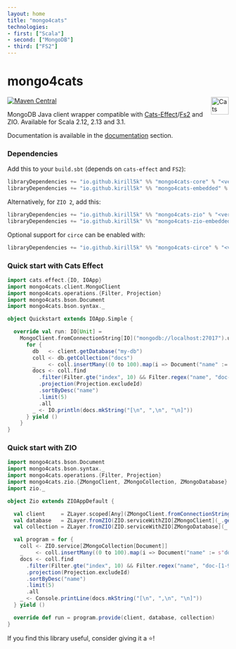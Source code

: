 ```yaml
---
layout: home
title: "mongo4cats"
technologies:
- first: ["Scala"]
- second: ["MongoDB"]
- third: ["FS2"]
---
```


mongo4cats
==========

[![Maven Central](https://img.shields.io/maven-central/v/io.github.kirill5k/mongo4cats-core_2.13.svg)](http://search.maven.org/#search%7Cga%7C1%mongo4cats-core)
<a href="https://typelevel.org/cats/"><img src="https://typelevel.org/cats/img/cats-badge.svg" height="40px" align="right" alt="Cats friendly" /></a>

MongoDB Java client wrapper compatible with [Cats-Effect](https://typelevel.org/cats-effect/)/[Fs2](http://fs2.io/) and ZIO.
Available for Scala 2.12, 2.13 and 3.1.

Documentation is available in the [documentation](https://kirill5k.github.io/mongo4cats/docs/) section.

### Dependencies

Add this to your `build.sbt` (depends on `cats-effect` and `FS2`):

```scala
libraryDependencies += "io.github.kirill5k" %% "mongo4cats-core" % "<version>"
libraryDependencies += "io.github.kirill5k" %% "mongo4cats-embedded" % "<version>" % Test
```

Alternatively, for `ZIO 2`, add this:

```scala
libraryDependencies += "io.github.kirill5k" %% "mongo4cats-zio" % "<version>"
libraryDependencies += "io.github.kirill5k" %% "mongo4cats-zio-embedded" % "<version>" % Test
```

Optional support for `circe` can be enabled with:

```scala
libraryDependencies += "io.github.kirill5k" %% "mongo4cats-circe" % "<version>"
```

### Quick start with Cats Effect

```scala
import cats.effect.{IO, IOApp}
import mongo4cats.client.MongoClient
import mongo4cats.operations.{Filter, Projection}
import mongo4cats.bson.Document
import mongo4cats.bson.syntax._

object Quickstart extends IOApp.Simple {

  override val run: IO[Unit] =
    MongoClient.fromConnectionString[IO]("mongodb://localhost:27017").use { client =>
      for {
        db   <- client.getDatabase("my-db")
        coll <- db.getCollection("docs")
        _    <- coll.insertMany((0 to 100).map(i => Document("name" := s"doc-$i", "index" := i)))
        docs <- coll.find
          .filter(Filter.gte("index", 10) && Filter.regex("name", "doc-[1-9]0"))
          .projection(Projection.excludeId)
          .sortByDesc("name")
          .limit(5)
          .all
        _ <- IO.println(docs.mkString("[\n", ",\n", "\n]"))
      } yield ()
    }
}
```

### Quick start with ZIO

```scala
import mongo4cats.bson.Document
import mongo4cats.bson.syntax._
import mongo4cats.operations.{Filter, Projection}
import mongo4cats.zio.{ZMongoClient, ZMongoCollection, ZMongoDatabase}
import zio._

object Zio extends ZIOAppDefault {

  val client     = ZLayer.scoped[Any](ZMongoClient.fromConnectionString("mongodb://localhost:27017"))
  val database   = ZLayer.fromZIO(ZIO.serviceWithZIO[ZMongoClient](_.getDatabase("my-db")))
  val collection = ZLayer.fromZIO(ZIO.serviceWithZIO[ZMongoDatabase](_.getCollection("docs")))

  val program = for {
    coll <- ZIO.service[ZMongoCollection[Document]]
    _    <- coll.insertMany((0 to 100).map(i => Document("name" := s"doc-$i", "index" := i)))
    docs <- coll.find
      .filter(Filter.gte("index", 10) && Filter.regex("name", "doc-[1-9]0"))
      .projection(Projection.excludeId)
      .sortByDesc("name")
      .limit(5)
      .all
    _ <- Console.printLine(docs.mkString("[\n", ",\n", "\n]"))
  } yield ()

  override def run = program.provide(client, database, collection)
}
```

If you find this library useful, consider giving it a ⭐!
